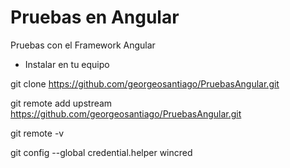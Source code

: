# Pruebas en Angular
Pruebas con el Framework Angular

- Instalar en tu equipo

git clone https://github.com/georgeosantiago/PruebasAngular.git

git remote add upstream https://github.com/georgeosantiago/PruebasAngular.git

git remote -v

git config --global credential.helper wincred
